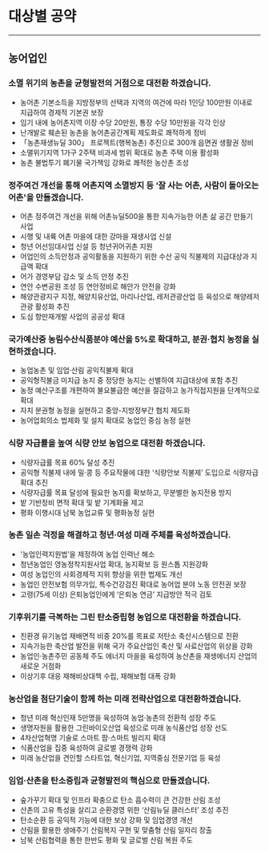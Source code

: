 # 대상별 공약
---
## 농어업인

### 소멸 위기의 농촌을 균형발전의 거점으로 대전환 하겠습니다.
- 농어촌 기본소득을 지방정부의 선택과 지역의 여건에 따라 1인당 100만원 이내로 지급하여 경제적 기본권 보장
- 임기 내에 농어촌지역 이장 수당 20만원, 통장 수당 10만원을 각각 인상
- 난개발로 훼손된 농촌을 농어촌공간계획 제도화로 쾌적하게 정비
- 「농촌재생뉴딜 300」 프로젝트(행복농촌) 추진으로 300개 읍면권 생활권 정비
- 소멸위기지역 1가구 2주택 비과세 범위 확대로 농촌 주택 이용 활성화
- 농촌 불법투기 폐기물 국가책임 강화로 쾌적한 농산촌 조성

### 정주여건 개선을 통해 어촌지역 소멸방지 등 ‘잘 사는 어촌, 사람이 돌아오는 어촌'을 만들겠습니다.
- 어촌 정주여건 개선을 위해 어촌뉴딜500을 통한 지속가능한 어촌 삶 공간 만들기 사업
- 시행 및 내륙 어촌 마을에 대한 강마을 재생사업 신설
- 청년 어선임대사업 신설 등 청년귀어귀촌 지원
- 어업인의 소득안정과 공익활동을 지원하기 위한 수산 공익 직불제의 지급대상과 지급액 확대
- 어가 경영부담 감소 및 소득 안정 추진
- 연안 수변공원 조성 등 연안정비로 해안가 안전을 강화
- 해양관광지구 지정, 해양치유산업, 마리나산업, 레저관광산업 등 육성으로 해양레저관광 활성화 추진
- 도심 항만재개발 사업의 공공성 확대

### 국가예산중 농림수산식품분야 예산을 5%로 확대하고, 분권·협치 농정을 실현하겠습니다.
- 농업농촌 및 임업·산림 공익직불제 확대
- 공익형직불금 미지급 농지 중 정당한 농지는 선별하여 지급대상에 포함 추진
- 농정 예산구조를 개편하여 불요불급한 예산을 절감하고 농가직접지원을 단계적으로 확대
- 자치 분권형 농정을 실현하고 중앙-지방정부간 협치 제도화
- 농어업회의소 법제화 및 설치 확대로 농업인 중심 농정 실현

### 식량 자급률을 높여 식량 안보 농업으로 대전환 하겠습니다.
- 식량자급률 목표 60% 달성 추진
- 공익형 직불제 내에 밀·콩 등 주요작물에 대한 ‘식량안보 직불제’ 도입으로 식량자급 확대 추진
- 식량자급률 목표 달성에 필요한 농지를 확보하고, 무분별한 농지전용 방지
- 밭 기반정비 면적 확대 및 밭 기계화율 제고
- 평화 이행시대 남북 농업교류 및 평화농정 실현

### 농촌 일손 걱정을 해결하고 청년·여성 미래 주체를 육성하겠습니다.
- '농업인력지원법’을 제정하여 농업 인력난 해소
- 청년농업인 영농정착지원사업 확대, 농지확보 등 원스톱 지원강화
- 여성 농업인의 사회경제적 지위 향상을 위한 법제도 개선
- 농업인 안전보험 의무가입, 특수건강검진 확대로 농어업 분야 노동 안전권 보장
- 고령(75세 이상) 은퇴농업인에게 ‘은퇴농 연금’ 지급방안 적극 검토

### 기후위기를 극복하는 그린 탄소중립형 농업으로 대전환을 하겠습니다.
- 친환경 유기농업 재배면적 비중 20%를 목표로 저탄소 축산시스템으로 전환
- 지속가능한 축산업 발전을 위해 국가 주요산업인 축산 및 사료산업의 위상을 강화
- 농업인·농촌주민 공동체 주도 에너지 마을을 육성하여 농산촌을 재생에너지 산업의 새로운 거점화
- 이상기후 대응 재해비상대책 수립, 재해보험 대폭 강화

### 농산업을 첨단기술이 함께 하는 미래 전략산업으로 대전환하겠습니다.
- 청년 미래 혁신인재 5만명을 육성하여 농업·농촌의 전환적 성장 주도
- 생명자원을 활용한 그린바이오산업 육성으로 미래 농식품산업 성장 선도
- 4차산업혁명 기술로 스마트 팜·스마트 빌리지 확대
- 식품산업을 집중 육성하여 글로벌 경쟁력 강화
- 미래 농산업을 견인할 스타트업, 혁신기업, 지역중심 전문기업 등 육성

### 임업·산촌을 탄소중립과 균형발전의 핵심으로 만들겠습니다.
- 숲가꾸기 확대 및 인프라 확충으로 탄소 흡수력이 큰 건강한 산림 조성
- 산촌의 고유 특성을 살리고 순환경영 위한 ‘산림뉴딜 클러스터’ 조성 추진
- 탄소순환 등 공익적 기능에 대한 보상 강화 및 임업경영 개선
- 산림을 활용한 생애주기 산림복지 구현 및 맞춤형 산림 일자리 창출
- 남북 산림협력을 통한 한반도 평화 및 글로벌 산림 복원 주도